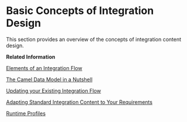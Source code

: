<!-- loioca0f6f7ab87d4f71bcaa34b40fed97ea -->

# Basic Concepts of Integration Design

This section provides an overview of the concepts of integration content design.

**Related Information**  


[Elements of an Integration Flow](elements-of-an-integration-flow-e49dbee.md "An integration flow allows you to specify how a message is processed on a tenant.")

[The Camel Data Model in a Nutshell](the-camel-data-model-in-a-nutshell-d4f8f03.md "")

[Updating your Existing Integration Flow](updating-your-existing-integration-flow-1f9e879.md "")

[Adapting Standard Integration Content to Your Requirements](adapting-standard-integration-content-to-your-requirements-35b53da.md "When you use standard (predefined) integration content published on SAP Business Accelerator Hub, there are two different ways how to adapt such content to meet the requirements of your concrete business scenario.")

[Runtime Profiles](IntegrationSettings/runtime-profiles-8007daa.md "Cloud Integration allows you to use integration content for different target integration platforms. Accordingly, different runtime profiles are available to adapt the user interface of the integration content designer to the specifications and capabilities of the target integration platform.")

